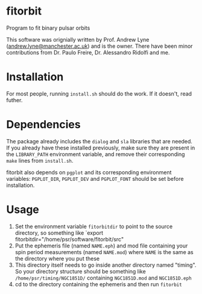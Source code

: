 # fitorbit
Program to fit binary pulsar orbits

This software was orignially written by Prof. Andrew Lyne (andrew.lyne@manchester.ac.uk) and is the owner. There have been minor contributions from Dr. Paulo Freire, Dr. Alessandro Ridolfi and me. 

# Installation

For most people, running `install.sh` should do the work. If it doesn't, read futher.

# Dependencies

The package already includes the `dialog` and `sla` libraries that are needed. If you already have these installed previously, make sure they are present in the `LIBRARY_PATH` environment variable, and remove their corresponding `make` lines from `install.sh`. 

fitorbit also depends on `pgplot` and its corresponding environment variables: `PGPLOT_DIR`, `PGPLOT_DEV` and `PGPLOT_FONT` should be set before installation.

# Usage

1. Set the environment variable `fitorbitdir` to point to the source directory,  so something like `export fitorbitdir="/home/psr/software/fitorbit/src"
2. Put the ephemeris file (named `NAME.eph`) and mod file containing your spin period measurements (named `NAME.mod`) where `NAME` is the same as the directory where you put these
3. This directory itself needs to go inside another directory named "timing". So your directory structure should be something like `/home/psr/timing/NGC1851D/` containing `NGC1851D.mod` and `NGC1851D.eph`
4. cd to the directory containing the ephemeris and then run `fitorbit`


